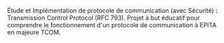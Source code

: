 Étude et Implémentation de protocole de communication (avec Sécurité) : Transmission Control Protocol (RFC 793).
Projet à but éducatif pour comprendre le fonctionnement d'un protocole de communication à EPITA en majeure TCOM.